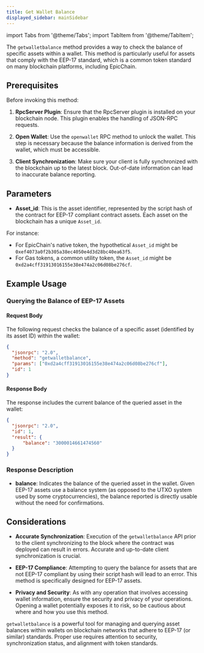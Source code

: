 ```yaml
---
title: Get Wallet Balance
displayed_sidebar: mainSidebar
---
```


import Tabs from '@theme/Tabs';
import TabItem from '@theme/TabItem';








The `getwalletbalance` method provides a way to check the balance of specific assets within a wallet. This method is particularly useful for assets that comply with the EEP-17 standard, which is a common token standard on many blockchain platforms, including EpicChain.

## Prerequisites

Before invoking this method:

1. **RpcServer Plugin**: Ensure that the RpcServer plugin is installed on your blockchain node. This plugin enables the handling of JSON-RPC requests.

2. **Open Wallet**: Use the `openwallet` RPC method to unlock the wallet. This step is necessary because the balance information is derived from the wallet, which must be accessible.

3. **Client Synchronization**: Make sure your client is fully synchronized with the blockchain up to the latest block. Out-of-date information can lead to inaccurate balance reporting.

## Parameters

- **Asset_id**: This is the asset identifier, represented by the script hash of the contract for EEP-17 compliant contract assets. Each asset on the blockchain has a unique `Asset_id`.

For instance:
- For EpicChain's native token, the hypothetical `Asset_id` might be `0xef4073a0f2b305a38ec4050e4d3d28bc40ea63f5`.
- For Gas tokens, a common utility token, the `Asset_id` might be `0xd2a4cff31913016155e38e474a2c06d08be276cf`.

## Example Usage

### Querying the Balance of EEP-17 Assets

#### Request Body

The following request checks the balance of a specific asset (identified by its asset ID) within the wallet:

```json
{
  "jsonrpc": "2.0",
  "method": "getwalletbalance",
  "params": ["0xd2a4cff31913016155e38e474a2c06d08be276cf"],
  "id": 1
}
```

#### Response Body

The response includes the current balance of the queried asset in the wallet:

```json
{
  "jsonrpc": "2.0",
  "id": 1,
  "result": {
      "balance": "3000014661474560"
  }
}
```

### Response Description

- **balance**: Indicates the balance of the queried asset in the wallet. Given EEP-17 assets use a balance system (as opposed to the UTXO system used by some cryptocurrencies), the balance reported is directly usable without the need for confirmations.

## Considerations

- **Accurate Synchronization**: Execution of the `getwalletbalance` API prior to the client synchronizing to the block where the contract was deployed can result in errors. Accurate and up-to-date client synchronization is crucial.

- **EEP-17 Compliance**: Attempting to query the balance for assets that are not EEP-17 compliant by using their script hash will lead to an error. This method is specifically designed for EEP-17 assets.

- **Privacy and Security**: As with any operation that involves accessing wallet information, ensure the security and privacy of your operations. Opening a wallet potentially exposes it to risk, so be cautious about where and how you use this method.

`getwalletbalance` is a powerful tool for managing and querying asset balances within wallets on blockchain networks that adhere to EEP-17 (or similar) standards. Proper use requires attention to security, synchronization status, and alignment with token standards.








<br/>